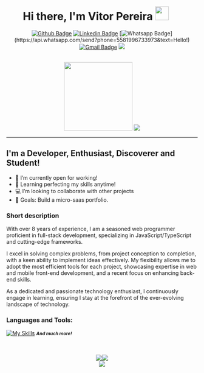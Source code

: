 <div align="center">
<h1>
 Hi there, I'm Vitor Pereira <img style="margin-right: 32px;" src="https://media.giphy.com/media/hvRJCLFzcasrR4ia7z/giphy.gif" width="36">
 </h1>

[![Github Badge](https://img.shields.io/badge/-Github-000?style=flat-square&logo=Github&logoColor=white&link=https://github.com/vitoropereira)](https://github.com/vitoropereira) [![Linkedin Badge](https://img.shields.io/badge/-LinkedIn-blue?style=flat-square&logo=Linkedin&logoColor=white&link=https://www.linkedin.com/in/victoreyer)](https://www.linkedin.com/in/vitor-onofre-pereira) [![Whatsapp Badge](https://img.shields.io/badge/-Whatsapp-4CA143?style=flat-square&labelColor=4CA143&logo=whatsapp&logoColor=white&link=https://api.whatsapp.com/send?phone=5581996733973&text=Hello!)](https://api.whatsapp.com/send?phone=5581996733973&text=Hello!) [![Gmail Badge](https://img.shields.io/badge/-Gmail-c14438?style=flat-square&logo=Gmail&logoColor=white&link=mailto:vop1234@hotmail.com)](mailto:vop1234@hotmail.com)
![](https://komarev.com/ghpvc/?username=vitoropereira&style=for-the-badge&label=Profile+Visits)

<br />
 <img height="180em" src="https://github-profile-trophy.vercel.app/?username=vitoropereira&theme=onedark&no-frame=false&no-bg=true&margin-w=5" />
<a href="#" alt="streaks">
		<picture>
			<source 
				srcset="https://github-readme-streak-stats.herokuapp.com/?user=vitoropereira&hide_border=true&count_private=true&show_icons=true&include_all_commits=true&theme=github-dark-blue&hifr"
				media="(prefers-color-scheme: dark)"
			/>
			<source
				srcset="https://github-readme-streak-stats.herokuapp.com/?user=vitoropereira&hide_border=true&count_private=true&show_icons=true&include_all_commits=true&theme=ocean-gradient"
				media="(prefers-color-scheme: dark), (prefers-color-scheme: no-preference)"
			/>
			<img src="https://github-readme-streak-stats.herokuapp.com/?user=vitoropereira&hide_border=true&count_private=true&show_icons=true&include_all_commits=true"" />
		</picture>
	</a>
</div>

<hr style="width: 100%; align: center;">

## I'm a Developer, Enthusiast, Discoverer and Student!

- 🔭 I’m currently open for working!
- 🌱 Learning perfecting my skills anytime!
- 💻 I’m looking to collaborate with other projects
- 🥅 Goals: Build a micro-saas portfolio.

### Short description

With over 8 years of experience, I am a seasoned web programmer proficient in full-stack development, specializing in JavaScript/TypeScript and cutting-edge frameworks. 

I excel in solving complex problems, from project conception to completion, with a keen ability to implement ideas effectively. My flexibility allows me to adopt the most efficient tools for each project, showcasing expertise in web and mobile front-end development, and a recent focus on enhancing back-end skills. 

As a dedicated and passionate technology enthusiast, I continuously engage in learning, ensuring I stay at the forefront of the ever-evolving landscape of technology.

### Languages and Tools:

[![My Skills](https://skillicons.dev/icons?i=js,typescript,nestjs,html,css,mysql,postgres,mongodb,redis,express,nodejs,react,git,docker,github,jest,prisma)](https://skillicons.dev)
<small><i><strong>And much more!</strong></i></small>

</div>
<br /><br />

<div align="center;" style="display:flex;align-items: center; justify-content: center">
	<a href="#" alt="Most Used Languages">
		<picture>
			<source 
				srcset="https://github-readme-stats.vercel.app/api/top-langs/?username=vitoropereira&langs_count=8&layout=compact&hide_border=true&theme=github_dark"
				media="(prefers-color-scheme: dark)"
			/>
			<source
				srcset="https://github-readme-stats.vercel.app/api/top-langs/?username=vitoropereira&langs_count=8&layout=compact&hide_border=true"
				media="(prefers-color-scheme: dark), (prefers-color-scheme: no-preference)"
			/>
			<img src="https://github-readme-stats.vercel.app/api/top-langs/?username=vitoropereira&langs_count=8&layout=compact&hide_border=true" />
		</picture>
	</a>
	<a href="#" alt="Stats">
		<picture>
			<source 
				srcset="https://github-readme-stats-git-masterrstaa-rickstaa.vercel.app/api?username=vitoropereira&count_private=true&show_icons=true&include_all_commits=true&hide_border=true&theme=github_dark&hifr"
				media="(prefers-color-scheme: dark)"
			/>
			<source
				srcset="https://github-readme-stats-git-masterrstaa-rickstaa.vercel.app/api?username=vitoropereira&count_private=true&show_icons=true&include_all_commits=true&hide_border=true"
				media="(prefers-color-scheme: light), (prefers-color-scheme: no-preference)"
			/>
			<img src="https://github-readme-stats-git-masterrstaa-rickstaa.vercel.app/api?username=vitoropereira&count_private=true&show_icons=true&include_all_commits=true&hide_border=true" />
		</picture>
	</a>
</div>
<div align="center" style="display:flex;flex-direction:column;align-items: center">
	<a href="#" alt="Graph">
		<picture>
			<source 
				srcset="https://github-readme-activity-graph.vercel.app/graph?username=vitoropereira&hide_border=true&theme=github-dark"
				media="(prefers-color-scheme: dark)"
			/>
			<source
				srcset="https://github-readme-activity-graph.vercel.app/graph?username=vitoropereira&hide_border=true&theme=minimal"
				media="(prefers-color-scheme: light), (prefers-color-scheme: no-preference)"
			/>
			<img src="https://github-readme-activity-graph.vercel.app/graph?username=vitoropereira&hide_border=true" />
		</picture>
	</a>
</div>
